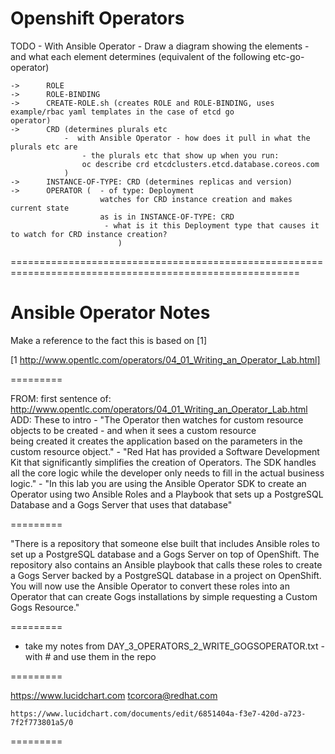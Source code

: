 # Openshift Operators

TODO - 
	With Ansible Operator - Draw a diagram showing the elements - and what each element determines
	(equivalent of the following etc-go-operator)
	
	->		ROLE						
	->		ROLE-BINDING		
	->		CREATE-ROLE.sh (creates ROLE and ROLE-BINDING, uses example/rbac yaml templates in the case of etcd go 									operator)	
	->		CRD	(determines plurals etc
				-  with Ansible Operator - how does it pull in what the plurals etc are
					- the plurals etc that show up when you run: 
					oc describe crd etcdclusters.etcd.database.coreos.com 
				)	
	->		INSTANCE-OF-TYPE: CRD (determines replicas and version)		
	-> 		OPERATOR ( 	- of type: Deployment 
						watches for CRD instance creation and makes current state 
						as is in INSTANCE-OF-TYPE: CRD
						 - what is it this Deployment type that causes it to watch for CRD instance creation?	
						 	)
						 	
========================================================================================================

Ansible Operator Notes
======================

Make a reference to the fact this is based on [1] 

[1 http://www.opentlc.com/operators/04_01_Writing_an_Operator_Lab.html]

=========

FROM: first sentence of: http://www.opentlc.com/operators/04_01_Writing_an_Operator_Lab.html
ADD: These to intro
	- "The Operator then watches for custom resource objects to be created - and when it sees a custom resource 	
	being created it creates the application based on the parameters in the custom resource object."
	- "Red Hat has provided a Software Development Kit that significantly simplifies the creation of Operators. 
	The SDK handles all the core logic while the developer only needs to fill in the actual business logic."
	- "In this lab you are using the Ansible Operator SDK to create an Operator using two Ansible Roles and a 
	Playbook that sets up a PostgreSQL Database and a Gogs Server that uses that database"

=========

"There is a repository that someone else built that includes Ansible roles to set up a PostgreSQL database and a Gogs Server on top of OpenShift. The repository also contains an Ansible playbook that calls these roles to create a Gogs Server backed by a PostgreSQL database in a project on OpenShift.
You will now use the Ansible Operator to convert these roles into an Operator that can create Gogs installations by simple requesting a Custom Gogs Resource."

=========

- take my notes from DAY_3_OPERATORS_2_WRITE_GOGSOPERATOR.txt - with # and use them in the repo 

=========

https://www.lucidchart.com
	tcorcora@redhat.com
	
	https://www.lucidchart.com/documents/edit/6851404a-f3e7-420d-a723-7f2f773801a5/0

=========
						 	
						 	